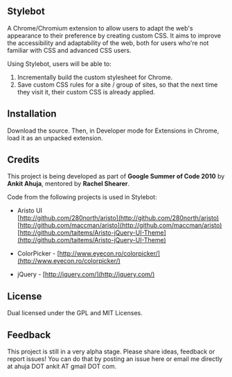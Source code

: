 Stylebot
-----------

A Chrome/Chromium extension to allow users to adapt the web's appearance to their preference by creating custom CSS. It aims to improve the accessibility and adaptability of the web, both for users who're not familiar with CSS and advanced CSS users.

Using Stylebot, users will be able to:

1. Incrementally build the custom stylesheet for Chrome.
2. Save custom CSS rules for a site / group of sites, so that the next time they visit it, their custom CSS is already applied.

Installation
--------------

Download the source. Then, in Developer mode for Extensions in Chrome, load it as an unpacked extension.

Credits
---------

This project is being developed as part of **Google Summer of Code 2010** by **Ankit Ahuja**, mentored by **Rachel Shearer**.

Code from the following projects is used in Stylebot:

* Aristo UI  
  [http://github.com/280north/aristo](http://github.com/280north/aristo)  
  [http://github.com/maccman/aristo](http://github.com/maccman/aristo)  
  [http://github.com/taitems/Aristo-jQuery-UI-Theme](http://github.com/taitems/Aristo-jQuery-UI-Theme)
  
* ColorPicker - [http://www.eyecon.ro/colorpicker/](http://www.eyecon.ro/colorpicker/)

* jQuery - [http://jquery.com/](http://jquery.com/)
  

License
-------

Dual licensed under the GPL and MIT Licenses.

Feedback
----------

This project is still in a very alpha stage. Please share ideas, feedback or report issues! You can do that by posting an issue here or email me directly at ahuja DOT ankit AT gmail DOT com.
